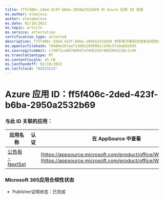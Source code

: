 ```yaml
---
title: ff5f406c-2ded-423f-b6ba-2950a2532b69 的 Azure 应用 ID 信息
ms.author: elmalova
author: elenamalova
ms.date: 02/10/2022
ms.topic: article
ms.service: attestation
certification_type: attested
description: ff5f406c-2ded-423f-b6ba-2950a2532b69 的所有可用安全性和合规性信息。
ms.openlocfilehash: 7d484e2bfaef1360129d9901c549c57a9a602693
ms.sourcegitcommit: c7d072ca68760947ef4d531b740550b3236c3c94
ms.translationtype: MT
ms.contentlocale: zh-CN
ms.lasthandoff: 02/10/2022
ms.locfileid: "62513113"
---
```

# <a name="azure-app-id-ff5f406c-2ded-423f-b6ba-2950a2532b69"></a>Azure 应用 ID：ff5f406c-2ded-423f-b6ba-2950a2532b69


### <a name="apps-associated-with-this-id"></a>与此 ID 关联的应用：
| **应用名称** | **认证** | **在 AppSource 中查看** |
|--------------|---------------|-----------------------|
| [公告板 - NextSet](https://docs.microsoft.com/microsoft-365-app-certification/forward/WA200002122) |  | [https://appsource.microsoft.com/product/office/WA200002122](https://appsource.microsoft.com/product/office/WA200002122) |

### <a name="microsoft-365-app-compliance-status"></a>Microsoft 365应用合规性状态
- Publisher证明状态：已完成
